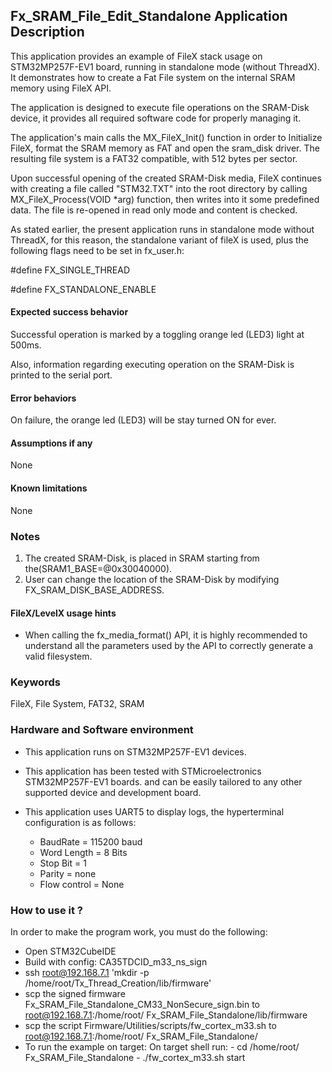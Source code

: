 
## <b>Fx_SRAM_File_Edit_Standalone Application Description</b>

This application provides an example of FileX stack usage on STM32MP257F-EV1 board, running in standalone mode (without ThreadX). It demonstrates how to create a Fat File system on the internal SRAM memory using FileX API.

The application is designed to execute file operations on the SRAM-Disk device, it provides all required software code for properly managing it.

The application's main calls the MX_FileX_Init() function in order to Initialize FileX, format the SRAM memory as FAT and open the sram_disk driver. The resulting file system is a FAT32 compatible, with 512 bytes per sector.

Upon successful opening of the created SRAM-Disk media, FileX continues with creating a file called "STM32.TXT" into the root directory by calling MX_FileX_Process(VOID *arg) function, then writes into it some predefined data. The file is re-opened in read only mode and content is checked.


As stated earlier, the present application runs in standalone mode without ThreadX, for this reason, the standalone variant of fileX is used, plus the following flags need to be set in fx_user.h:

  #define FX_SINGLE_THREAD

  #define FX_STANDALONE_ENABLE

#### <b>Expected success behavior</b>

Successful operation is marked by a toggling orange led (LED3) light at 500ms.

Also, information regarding executing operation on the SRAM-Disk is printed to the serial port.

#### <b>Error behaviors</b>

On failure, the orange led (LED3) will be stay turned ON for ever.

#### <b>Assumptions if any</b>
None

#### <b>Known limitations</b>
None

### <b>Notes</b>


 1. The created SRAM-Disk, is placed in SRAM starting from the(SRAM1_BASE=@0x30040000).
 2. User can change the location of the SRAM-Disk by modifying FX_SRAM_DISK_BASE_ADDRESS.

#### <b>FileX/LevelX usage hints</b>

- When calling the fx_media_format() API, it is highly recommended to understand all the parameters used by the API to correctly generate a valid filesystem.

### <b>Keywords</b>

FileX, File System, FAT32, SRAM

### <b>Hardware and Software environment</b>

  - This application runs on STM32MP257F-EV1 devices.
  - This application has been tested with STMicroelectronics STM32MP257F-EV1 boards.
    and can be easily tailored to any other supported device and development board.

  - This application uses UART5 to display logs, the hyperterminal configuration is as follows:

      - BaudRate = 115200 baud
      - Word Length = 8 Bits
      - Stop Bit = 1
      - Parity = none
      - Flow control = None


### <b>How to use it ?</b>

In order to make the program work, you must do the following:

  - Open STM32CubeIDE
  - Build with config: CA35TDCID_m33_ns_sign
  - ssh root@192.168.7.1 'mkdir -p /home/root/Tx_Thread_Creation/lib/firmware'
  - scp the signed firmware Fx_SRAM_File_Standalone_CM33_NonSecure_sign.bin to root@192.168.7.1:/home/root/ Fx_SRAM_File_Standalone/lib/firmware
  - scp the script Firmware/Utilities/scripts/fw_cortex_m33.sh to root@192.168.7.1:/home/root/ Fx_SRAM_File_Standalone/
  - To run the example on target: 
	  On target shell run:
	    - cd /home/root/ Fx_SRAM_File_Standalone
		- ./fw_cortex_m33.sh start
